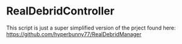 # RealDebridController

This script is just a super simplified version of the prject found here:
https://github.com/hyperbunny77/RealDebridManager
